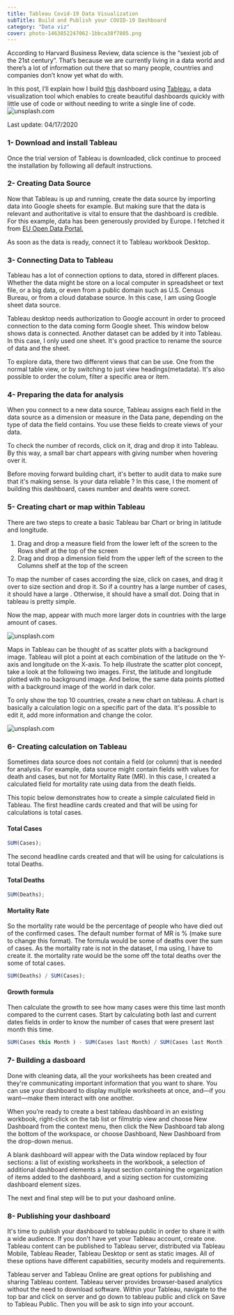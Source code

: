 ```yaml
---
title: Tableau Covid-19 Data Visualization 
subTitle: Build and Publish your COVID-19 Dashboard
category: "Data viz"
cover: photo-1463852247062-1bbca38f7805.png
---
```


According to Harvard Business Review, data science is the “sexiest job of the 21st century”. That’s because we are currently living in a data world and there’s a lot of information out there that so many people, countries and companies don’t know yet what do with.

In this post, I’ll explain how I build <a href="https://public.tableau.com/profile/crestoni#!/vizhome/COVID-19Dashboard_15872243969970/DashboardCOVID19" target="_blank">this</a> dashboard using <a href="https://public.tableau.com/s/" target="_blank">Tableau</a>, a data visualization tool which enables to create beautiful dashboards quickly with little use of code or without needing to write a single line of code.
![unsplash.com](./photo-146385228887062-1bbca38f7805-cover.PNG)

Last update: 04/17/2020

### 1- Download and install Tableau

Once the trial version of Tableau is downloaded, click continue to proceed the installation by following all default instructions.

### 2- Creating Data Source

Now that Tableau is up and running, create the data source by importing data into Google sheets for example. But making sure that the data is relevant and authoritative is vital to ensure that the dashboard is credible. For this example, data has been generously provided by Europe. I fetched it from <a href="https://data.europa.eu/euodp/en/data/dataset/covid-19-coronavirus-data" target="_blank">EU Open Data Portal.</a>

As soon as the data is ready, connect it to Tableau workbook Desktop.

### 3- Connecting Data to Tableau

Tableau has a lot of connection options to data, stored in different places. Whether the data might be store on a local computer in spreadsheet or text file, or a big data, or even from a public domain such as U.S. Census Bureau, or from a cloud database source. In this case, I am using Google sheet data source.

Tableau desktop needs authorization to Google account in order to proceed connection to the data coming form Google sheet. This window below shows data is connected. Another dataset can be added by it into Tableau. In this case, I only used one sheet. It's good practice to rename the source of data and the sheet.

To explore data, there two different views that can be use. One from the normal table view, or by switching to just view headings(metadata). It's also possible to order the colum, filter a specific area or item.

### 4- Preparing the data for analysis

When you connect to a new data source, Tableau assigns each field in the data source as a dimension or measure in the Data pane, depending on the type of data the field contains. You use these fields to create views of your data.

To check the number of records, click on it, drag and drop it into Tableau. By this way, a small bar chart appears with giving number when hovering over it.

Before moving forward building chart, it's better to audit data to make sure that it's making sense. Is your data reliable ? In this case, I the moment of building this dashboard, cases number and deahts were corect.

### 5- Creating chart or map within Tableau

There are two steps to create a basic Tableau bar Chart or bring in latitude and longitude.

1.  Drag and drop a measure field from the lower left of the screen to the Rows shelf at the top of the screen
2.  Drag and drop a dimension field from the upper left of the screen to the Columns shelf at the top of the screen

To map the number of cases according the size, click on cases, and drag it over to size section and drop it. So if a country has a large number of cases, it should have a large . Otherwise, it should have a small dot. Doing that in tableau is pretty simple.

Now the map, appear with much more larger dots in countries with the large amount of cases.

![unsplash.com](./photo-1463852247062-1bbdkfjslkadfjaid.png)

Maps in Tableau can be thought of as scatter plots with a background image. Tableau will plot a point at each combination of the latitude on the Y-axis and longitude on the X-axis. To help illustrate the scatter plot concept, take a look at the following two images. First, the latitude and longitude plotted with no background image. And below, the same data points plotted with a background image of the world in dark color.

To only show the top 10 countries, create a new chart on tableau. A chart is basically a calculation logic on a specific part of the data. It's possible to edit it, add more information and change the color.

![unsplash.com](./photo-146385228887062-1bbca3g.png)

### 6- Creating calculation on Tableau

Sometimes data source does not contain a field (or column) that is needed for analysis. For example, data source might contain fields with values for death and cases, but not for Mortality Rate (MR). In this case, I created a calculated field for mortality rate using data from the death fields.

This topic below demonstrates how to create a simple calculated field in Tableau. The first headline cards created and that will be using for calculations is total cases.

#### Total Cases

```javascript
SUM(Cases);
```

The second headline cards created and that will be using for calculations is total Deaths.

#### Total Deaths

```javascript
SUM(Deaths);
```

#### Mortality Rate

So the mortality rate would be the percentage of people who have died out of the confirmed cases. The default number format of MR is % (make sure to change this format). The formula would be some of deaths over the sum of cases. As the mortality rate is not in the dataset, I ma using, I have to create it. the mortality rate would be the some off the total deaths over the some of total cases.

```javascript
SUM(Deaths) / SUM(Cases);
```

#### Growth formula

Then calculate the growth to see how many cases were this time last month compared to the current cases. Start by calculating both last and current dates fields in order to know the number of cases that were present last month this time.

```javascript
SUM(Cases this Month ) - SUM(Cases last Month) / SUM(Cases last Month )
```

### 7- Building a dasboard

Done with cleaning data, all the your worksheets has been created and they're communicating important information that you want to share. You can use your dashboard to display multiple worksheets at once, and—if you want—make them interact with one another.

When you’re ready to create a best tableau dashboard in an existing workbook, right-click on the tab list or filmstrip view and choose New Dashboard from the context menu, then click the New Dashboard tab along the bottom of the workspace, or choose Dashboard, New Dashboard from the drop-down menus.

A blank dashboard will appear with the Data window replaced by four sections: a list of existing worksheets in the workbook, a selection of additional dashboard elements a layout section containing the organization of items added to the dashboard, and a sizing section for customizing dashboard element sizes.

The next and final step will be to put your dashoard online.

### 8- Publishing your dashboard

It's time to publish your dashboard to tableau public in order to share it with a wide audience. If you don't have yet your Tableau account, create one. Tableau content can be published to Tableau server, distributed via Tableau Mobile, Tableau Reader, Tableau Desktop or sent as static images. All of these options have different capabilities, security models and requirements.

Tableau server and Tableau Online are great options for publishing and sharing Tableau content. Tableau server provides browser-based analytics without the need to download software. Within your Tableau, navigate to the top bar and click on server and go down to tableau public and click on Save to Tableau Public. Then you will be ask to sign into your account.
